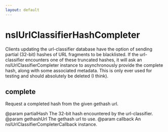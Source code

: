 ```yaml
---
layout: default
---
```


# nsIUrlClassifierHashCompleter #

Clients updating the url-classifier database have the option of sending
partial (32-bit) hashes of URL fragments to be blacklisted.  If the
url-classifier encounters one of these truncated hashes, it will ask an
nsIUrlClassifierCompleter instance to asynchronously provide the complete
hash, along with some associated metadata.
This is only ever used for testing and should absolutely be deleted (I
think).


## complete ##

Request a completed hash from the given gethash url.

@param partialHash
       The 32-bit hash encountered by the url-classifier.
@param gethashUrl
       The gethash url to use.
@param callback
       An nsIUrlClassifierCompleterCallback instance.

